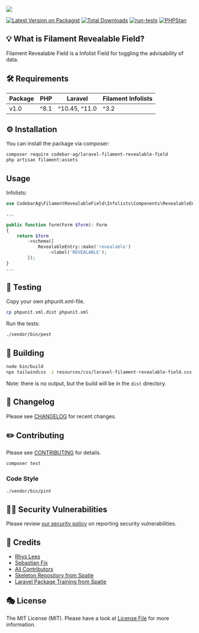 <img src="https://banners.beyondco.de/Filament%20Revealable%20Field.png?theme=light&packageManager=composer+require&packageName=codebar-ag%2Flaravel-filament-revealable-field&pattern=circuitBoard&style=style_2&description=A+Laravel+Filament+Revealable+Field+integration.&md=1&showWatermark=1&fontSize=150px&images=home&widths=500&heights=500">

[![Latest Version on Packagist](https://img.shields.io/packagist/v/codebar-ag/laravel-filament-revealable-field.svg?style=flat-square)](https://packagist.org/packages/codebar-ag/laravel-filament-revealable-field)
[![Total Downloads](https://img.shields.io/packagist/dt/codebar-ag/laravel-filament-revealable-field.svg?style=flat-square)](https://packagist.org/packages/codebar-ag/laravel-filament-revealable-field)
[![run-tests](https://github.com/codebar-ag/laravel-filament-revealable-field/actions/workflows/run-tests.yml/badge.svg)](https://github.com/codebar-ag/laravel-filament-revealable-field/actions/workflows/run-tests.yml)
[![PHPStan](https://github.com/codebar-ag/laravel-filament-revealable-field/actions/workflows/phpstan.yml/badge.svg)](https://github.com/codebar-ag/laravel-filament-revealable-field/actions/workflows/phpstan.yml)

## 💡 What is Filament Revealable Field?

Filament Revealable Field is a Infolist Field for toggling the advisability of data.

## 🛠 Requirements

| Package 	 | PHP 	 | Laravel 	     | Filament Infolists |
|-----------|-------|---------------|--------------------|
| v1.0      | ^8.1  | ^10.45, ^11.0 | ^3.2               |


## ⚙️ Installation

You can install the package via composer:

```bash
composer require codebar-ag/laravel-filament-revealable-field
php artisan filament:assets
```


## Usage

Infolists:
```php
use CodebarAg\FilamentRevealableField\Infolists\Components\RevealableEntry;

...

public function form(Form $form): Form
{
    return $form
        ->schema([
            RevealableEntry::make('revealable')
                ->label('REVEALABLE');
        ]);
}
...
````

## 🚧 Testing

Copy your own phpunit.xml-file.

```bash
cp phpunit.xml.dist phpunit.xml
```

Run the tests:

```bash
./vendor/bin/pest
```

## 🚧 Building

```bash
node bin/build
npx tailwindcss -i resources/css/laravel-filament-revealable-field.css -o dist/laravel-filament-revealable-field.css
```

Note: there is no output, but the build will be in the `dist` directory.

## 📝 Changelog

Please see [CHANGELOG](CHANGELOG.md) for recent changes.

## ✏️ Contributing

Please see [CONTRIBUTING](.github/CONTRIBUTING.md) for details.

```bash
composer test
```

### Code Style

```bash
./vendor/bin/pint
```

## 🧑‍💻 Security Vulnerabilities

Please review [our security policy](.github/SECURITY.md) on reporting security vulnerabilities.

## 🙏 Credits
- [Rhys Lees](https://github.com/RhysLees)
- [Sebastian Fix](https://github.com/StanBarrows)
- [All Contributors](../../contributors)
- [Skeleton Repository from Spatie](https://github.com/spatie/package-skeleton-laravel)
- [Laravel Package Training from Spatie](https://spatie.be/videos/laravel-package-training)

## 🎭 License

The MIT License (MIT). Please have a look at [License File](LICENSE.md) for more information.
